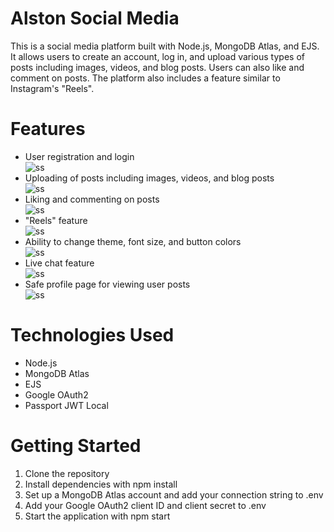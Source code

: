 <!DOCTYPE html>
<html>
<head>
  <meta charset="UTF-8">
  <link rel="stylesheet" href="/css/stylesheet.css">
  <link rel="stylesheet" href="https://cdnjs.cloudflare.com/ajax/libs/font-awesome/6.4.0/css/all.min.css">
</head>
<body>
  <h1>Alston Social Media</h1>
  <p>This is a social media platform built with Node.js, MongoDB Atlas, and EJS. It allows users to create an account, log in, and upload various types of posts including images, videos, and blog posts. Users can also like and comment on posts. The platform also includes a feature similar to Instagram's "Reels".</p>

  <h1>Features</h1>
  <ul>
    <li>User registration and login</li>
    <img src="https://images.unsplash.com/photo-1678178092123-7763d2975fbc?ixlib=rb-4.0.3&ixid=MnwxMjA3fDB8MHxwaG90by1wYWdlfHx8fGVufDB8fHx8&auto=format&fit=crop&w=1170&q=80" alt="ss">
    <li>Uploading of posts including images, videos, and blog posts</li>
    <img src="#" alt="ss">
    <li>Liking and commenting on posts</li>
    <img src="#" alt="ss">
    <li>"Reels" feature</li>
    <img src="#" alt="ss">
    <li>Ability to change theme, font size, and button colors</li>
    <img src="#" alt="ss">
    <li>Live chat feature</li>
    <img src="#" alt="ss">
    <li>Safe profile page for viewing user posts</li>
    <img src="#" alt="ss">
  </ul>

  <h1>Technologies Used</h1>
  <ul>
    <span><li>Node.js</li>
    <i class="fa-brands fa-node"></i>
    </span>
    <li>MongoDB Atlas</li>
    <li>EJS</li>
    <li>Google OAuth2</li>
    <li>Passport JWT Local</li>
  </ul>

  <h1>Getting Started</h1>
  <ol>
    <li>Clone the repository</li>
    <li>Install dependencies with npm install</li>
    <li>Set up a MongoDB Atlas account and add your connection string to .env</li>
    <li>Add your Google OAuth2 client ID and client secret to .env</li>
    <li>Start the application with npm start</li>
  </ol>
</body>
</html>
